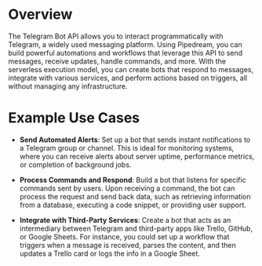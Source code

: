 # Overview

The Telegram Bot API allows you to interact programmatically with Telegram, a widely used messaging platform. Using Pipedream, you can build powerful automations and workflows that leverage this API to send messages, receive updates, handle commands, and more. With the serverless execution model, you can create bots that respond to messages, integrate with various services, and perform actions based on triggers, all without managing any infrastructure.

# Example Use Cases

- **Send Automated Alerts**: Set up a bot that sends instant notifications to a Telegram group or channel. This is ideal for monitoring systems, where you can receive alerts about server uptime, performance metrics, or completion of background jobs.

- **Process Commands and Respond**: Build a bot that listens for specific commands sent by users. Upon receiving a command, the bot can process the request and send back data, such as retrieving information from a database, executing a code snippet, or providing user support.

- **Integrate with Third-Party Services**: Create a bot that acts as an intermediary between Telegram and third-party apps like Trello, GitHub, or Google Sheets. For instance, you could set up a workflow that triggers when a message is received, parses the content, and then updates a Trello card or logs the info in a Google Sheet.
